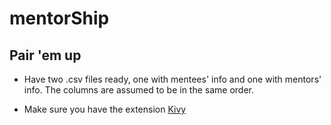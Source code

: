 # mentorShip
## Pair 'em up

- Have two .csv files ready, one with mentees' info and one with mentors' info. The columns are assumed to be in the same order.

- Make sure you have the extension [Kivy](https://marketplace.visualstudio.com/items?itemName=BattleBas.kivy-vscode)
